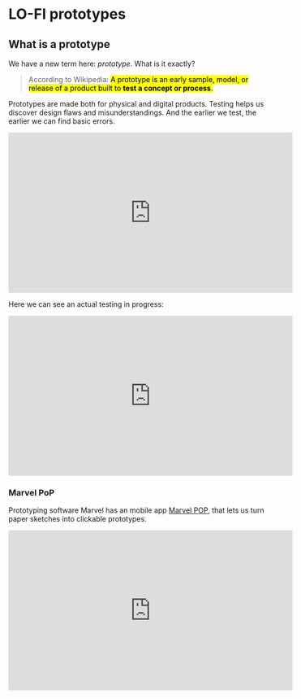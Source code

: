 # LO-FI prototypes

## What is a prototype

We have a new term here: *prototype*. What is it exactly? 

> According to Wikipedia:
> <mark>A prototype is an early sample, model, or release of a product built to **test a concept or process**.</mark>

Prototypes are made both for physical and digital products. Testing helps us discover design flaws and misunderstandings. And the earlier we test, the earlier we can find basic errors. 

<div class="video-responsive">
<iframe width="560" height="315" src="https://www.youtube.com/embed/3F4mWr1cY-8" title="YouTube video player" frameborder="0" allow="accelerometer; autoplay; clipboard-write; encrypted-media; gyroscope; picture-in-picture" allowfullscreen></iframe>
</div>

Here we can see an actual testing in progress:

<div class="video-respnosive">
<iframe width="560" height="315" src="https://www.youtube.com/embed/aDqbMOI13o4" title="YouTube video player" frameborder="0" allow="accelerometer; autoplay; clipboard-write; encrypted-media; gyroscope; picture-in-picture" allowfullscreen></iframe>
</div>


### Marvel PoP

Prototyping software Marvel has an mobile app [Marvel POP](https://marvelapp.com/pop), that lets us turn paper sketches into clickable prototypes.

<div class="video-responsive">
<iframe width="560" height="315" src="https://www.youtube.com/embed/m3tNSZZgAwM" title="YouTube video player" frameborder="0" allow="accelerometer; autoplay; clipboard-write; encrypted-media; gyroscope; picture-in-picture" allowfullscreen></iframe>
</div>